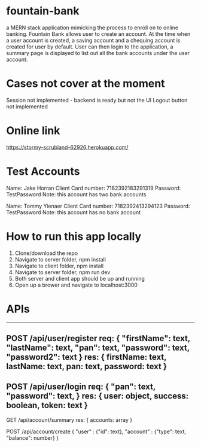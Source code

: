 # fountain-bank

a MERN stack application mimicking the process to enroll on to online banking. Fountain Bank allows user to create an account. At the time when a user account is created, a saving account and a chequing account is created for user by default. User can then login to the application, a summary page is displayed to list out all the bank accounts under the user account.

# Cases not cover at the moment
Session not implemented - backend is ready but not the UI
Logout button not implemented

# Online link
https://stormy-scrubland-62926.herokuapp.com/

# Test Accounts

Name: Jake Horran
Client Card number: 7182392183291319
Password: TestPassword
Note: this account has two bank accounts

Name: Tommy Yienaer
Client Card number: 7182392413294123
Password: TestPassword
Note: this account has no bank account


# How to run this app locally
1. Clone/download the repo
2. Navigate to server folder, npm install
3. Navigate to client folder, npm install
4. Navigate to server folder, npm run dev
5. Both server and client app should be up and running
6. Open up a brower and navigate to localhost:3000

# APIs
---
POST /api/user/register
req:
{
	"firstName": text,
	"lastName": text,
	"pan": text,
	"password": text,
	"password2": text
}
res:
{
  firstName: text,
  lastName: text,
  pan: text,
  password: text
}
---
POST /api/user/login
req:
{
	"pan": text,
	"password": text,
}
res:
{
  user: object,
  success: boolean,
  token: text
}
---
GET /api/account/summary
res:
{
  accounts: array
}

POST /api/account/create
{
	"user" : {"id": text},
	"account" : {"type": text, "balance": number}
}

